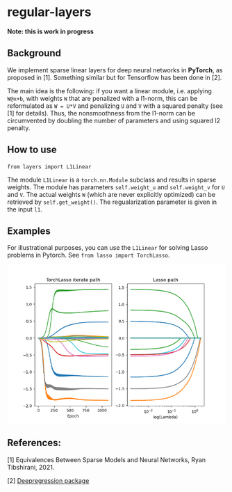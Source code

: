 # regular-layers

**Note: this is work in progress**

## Background

We implement sparse linear layers for deep neural networks in **PyTorch**, as proposed in [1]. Something similar but for Tensorflow has been done in [2].

The main idea is the following: if you want a linear module, i.e. applying  `W@x+b`,  with weights `W` that are penalized with a l1-norm, this can be reformulated as `W = U*V` and penalizing `U` and `V` with a squared penalty (see [1] for details). Thus, the nonsmoothness from the l1-norm can be circumvented by doubling the number of parameters and using squared l2 penalty. 

## How to use

	from layers import L1Linear

The module `L1Linear` is a `torch.nn.Module` subclass and results in sparse weights. The module has parameters `self.weight_u` and `self.weight_v` for `U` and `V`.
The actual weights `W` (which are never explicitly optimized) can be retrieved by `self.get_weight()`. The regualarization parameter is given in the input `l1`.

## Examples

For illustrational purposes, you can use the `L1Linear` for solving Lasso problems in Pytorch. See `from lasso import TorchLasso`.

<img src="data/path.png" width="600"/>

## References:

[1] Equivalences Between Sparse Models and Neural Networks, Ryan Tibshirani, 2021.

[2] [Deepregression package](https://github.com/neural-structured-additive-learning/deepregression/blob/main/inst/python/layers/lasso.py)
